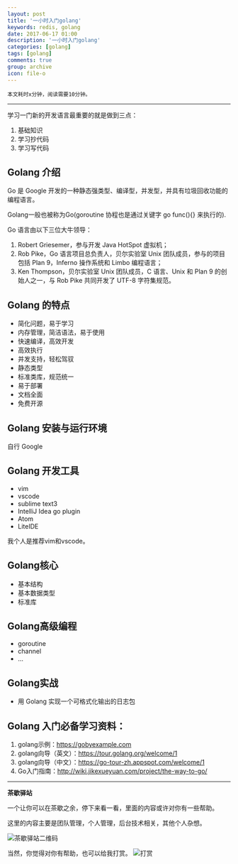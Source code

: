 ```yaml
---
layout: post
title: '一小时入门golang'
keywords: redis, golang
date: 2017-06-17 01:00
description: '一小时入门golang'
categories: [golang]
tags: [golang]
comments: true
group: archive
icon: file-o
---
```


	本文耗时x分钟，阅读需要10分钟。

----

学习一门新的开发语言最重要的就是做到三点：

1. 基础知识
2. 学习抄代码
3. 学习写代码

## Golang 介绍

Go 是 Google 开发的一种静态强类型、编译型，并发型，并具有垃圾回收功能的编程语言。

Golang一般也被称为Go(goroutine 协程也是通过关键字 go func(){} 来执行的).

Go 语言由以下三位大牛领导：

1. Robert Griesemer，参与开发 Java HotSpot 虚拟机；
2. Rob Pike，Go 语言项目总负责人，贝尔实验室 Unix 团队成员，参与的项目包括 Plan 9，Inferno 操作系统和 Limbo 编程语言；
3. Ken Thompson，贝尔实验室 Unix 团队成员，C 语言、Unix 和 Plan 9 的创始人之一，与 Rob Pike 共同开发了 UTF-8 字符集规范。

## Golang 的特点

- 简化问题，易于学习
- 内存管理，简洁语法，易于使用
- 快速编译，高效开发
- 高效执行
- 并发支持，轻松驾驭
- 静态类型
- 标准类库，规范统一
- 易于部署
- 文档全面
- 免费开源

## Golang 安装与运行环境

自行 Google

## Golang 开发工具

- vim
- vscode
- sublime text3
- IntelliJ Idea go plugin
- Atom
- LiteIDE

我个人是推荐vim和vscode。

## Golang核心

- 基本结构
- 基本数据类型
- 标准库

## Golang高级编程

- goroutine
- channel
- ...

## Golang实战

- 用 Golang 实现一个可格式化输出的日志包


## Golang 入门必备学习资料：

1. golang示例：https://gobyexample.com
2. golang向导（英文）：https://tour.golang.org/welcome/1
3. golang向导（中文）：https://go-tour-zh.appspot.com/welcome/1
4. Go入门指南：http://wiki.jikexueyuan.com/project/the-way-to-go/

----

**茶歇驿站**

一个让你可以在茶歇之余，停下来看一看，里面的内容或许对你有一些帮助。

这里的内容主要是团队管理，个人管理，后台技术相关，其他个人杂想。

![茶歇驿站二维码](http://ww4.sinaimg.cn/large/824dcde4gw1f358o5j022j20by0bywf8.jpg)

当然，你觉得对你有帮助，也可以给我打赏。
![打赏](http://wx4.sinaimg.cn/large/824dcde4gy1fet6crbuxbj20yi1auaej.jpg)